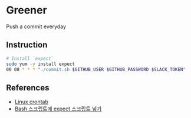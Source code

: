 # Greener

Push a commit everyday

## Instruction

```sh
# Install `expect`
sudo yum -y install expect
00 08 * * * "./commit.sh $GITHUB_USER $GITHUB_PASSWORD $SLACK_TOKEN"
```

## References

- [Linux crontab](https://jdm.kr/blog/2)
- [Bash 스크립트에 expect 스크립트 넣기](https://zetawiki.com/wiki/Bash_스크립트에_expect_스크립트_넣기)
